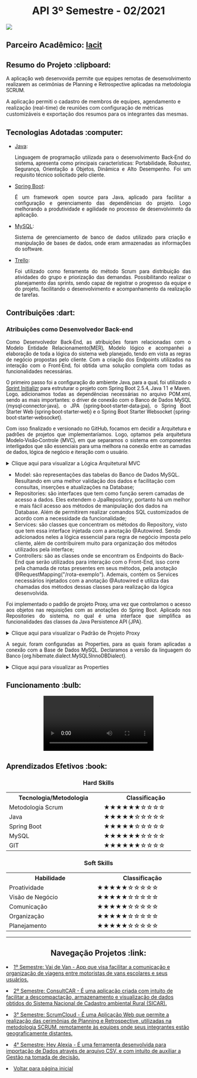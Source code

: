 <html>
<body>
    
  <h1 align="center"> API 3º Semestre - 02/2021</h1>
    <a href="https://github.com/equipe-tetris/scrum-cloud-frontend"><img src="https://img.shields.io/badge/GitHub-Repositório Projeto-181717?style=for-the-badge&logo=github"></a>

  <h2> Parceiro Acadêmico: <a href="https://www.iacit.com.br/">Iacit</a></h2>
  
  <h2 style="font-family:roboto;"> Resumo do Projeto :clipboard:</h2>
  
  <p align="justify" style="font-family:roboto;"> A aplicação web desenvovida permite que equipes remotas de desenvolvimento realizarem as cerimônias de Planning e Retrospective aplicadas na metodologia SCRUM.

  A aplicação permiti o cadastro de membros de equipes, agendamento e realização (real-time) de reuniões com configuração de métricas customizáveis e exportação dos resumos para os integrantes das mesmas.</p>
  
  <h2 style="font-family:roboto;"> Tecnologias Adotadas :computer:</h2>
   
  <ul>
  <li><a href="https://www.java.com/pt_BR/">Java</a>:
    <p align="justify" style="font-family:roboto;"> Linguagem de programação utilizada para o desenvolvimento Back-End do sistema, apresenta como principais características: Portabilidade, Robustez, Segurança, Orientação a Objetos, Dinâmica e Alto Desempenho. Foi um requisito técnico solicitado pelo cliente.</p></li>

  <li><a href="https://spring.io/">Spring Boot</a>:
    <p align="justify" style="font-family:roboto;"> É um framework open source para Java, aplicado para facilitar a configuração e gerenciamento das dependências do projeto. Logo melhorando a produtividade e agilidade no processo de desenvolvimnto da aplicação.</p></li>
  

  <li><a href="https://www.mysql.com/">MySQL</a>:
    <p align="justify" style="font-family:roboto;"> Sistema de gerenciamento de banco de dados utilizado para criação e manipulação de bases de dados, onde eram armazenadas as informações do software.</p></li>

  <li><a href="https://trello.com">Trello</a>:
    <p align="justify" style="font-family:roboto;"> Foi utilizado como ferramenta do método Scrum para distribuição das atividades do grupo e priorização das demandas. Possibilitando realizar o planejamento das sprints, sendo capaz de registrar o progresso da equipe e do projeto, facilitando o desenvolvimento e acompanhamento da realização de tarefas. </p></li>

  </ul>
  
  <h2 style="font-family:roboto;"> Contribuições :dart:</h2>
  
  <h3> Atribuições como Desenvolvedor Back-end</h3>
  <p align="justify" style="font-family:roboto;"> Como Desenvolvedor Back-End, as atribuições foram relacionadas com o Modelo Entidade Relacionamento(MER), Modelo lógico e acompanhei a elaboração de toda a lógica do sistema web planejado, tendo em vista as regras de negócio propostas pelo cliente. Com a criação dos Endpoints utilizados na interação com o Front-End, foi obtida uma solução completa com todas as funcionalidades necessárias.</p>
  
  <p align="justify" style="font-family:roboto;"> O primeiro passo foi a configuração do ambiente Java, para a qual, foi utilizado o <a href="https://start.spring.io/">Sprint Initializr</a> para estruturar o projeto com Spring Boot 2.5.4, Java 11 e Maven. Logo, adicionamos todas as dependências necessárias no arquivo POM.xml, sendo as mais importantes: o driver de conexão com o Banco de Dados MySQL (mysql-connector-java), o JPA (spring-boot-starter-data-jpa), o Spring Boot Starter Web (spring-boot-starter-web) e o Spring Boot Starter Websocket (spring-boot-starter-websocket).</p>
  
  <p align="justify" style="font-family:roboto;"> Com isso finalizado e versionado no GitHub, focamos em decidir a Arquitetura e padrões de projetos que implementaríamos. Logo, optamos pela arquitetura Modelo-Visão-Controle (MVC), em que separamos o sistema em componentes interligados que são essenciais para uma melhora na conexão entre as camadas de dados, lógica de negócio e iteração com o usuário.</p>
  <details>
  <summary>Clique aqui para visualizar a Lógica Arquitetural MVC</summary>
  <br>
   <img style="border-radius: 50%;" src="https://github.com/Valdineynascimento/bertoti/tree/main/Metodologia/Imagens/DiagramaArq.png" width="500px;" alt=""/>
  </details>
  
  <ul>
  <li> Model: são representações das tabelas do Banco de Dados MySQL. Resultando em uma melhor validação dos dados e facilitação com consultas, inserções e atualizações na Database;
  </li>
    
  <li> Repositories: são interfaces que tem como função serem camadas de acesso a dados. Eles extendem o JpaRepository, portanto há um melhor e mais fácil acesso aos métodos de manipulação dos dados na Database. Além de permitirem realizar comandos SQL customizados de acordo com a necessidade da funcionalidade;
  </li>
    
  <li> Services: são classes que concentram os métodos do Repository, visto que tem essa interface injetada com a anotação @Autowired. Sendo adicionados neles a lógica essencial para regra de negócio imposta pelo cliente, além de contribuirem muito para organização dos métodos utilizados pela interface;
  </li>
    
  <li> Controllers: são as classes onde se encontram os Endpoints do Back-End que serão utilizados para interação com o Front-End, isso corre pela chamada de rotas presentes em seus métodos, pela anotação @RequestMapping("/rota-exemplo"). Ademais, contém os Services necessários injetados com a anotação @Autowired e utiliza das chamadas dos métodos dessas classes para realização da lógica desenvolvida.
  </li>
  </ul>
  
  <p align="justify" style="font-family:roboto;"> Foi implementado o padrão de projeto Proxy, uma vez que controlamos o acesso aos objetos nas requisições com as anotações do Spring Boot. Aplicado nos Repositories do sistema, no qual é uma interface que simplifica as funcionalidades das classes da Java Persistence API (JPA).</p>
  <details>
  <summary>Clique aqui para visualizar o Padrão de Projeto Proxy</summary>
  <br>
   <img style="border-radius: 50%;" src="https://github.com/Valdineynascimento/bertoti/tree/main/Metodologia/Imagens/PadraoProxy.png" width="800px;" alt=""/>
  </details>
  
  <p align="justify" style="font-family:roboto;"> A seguir, foram configuradas as Properties, para as quais foram aplicadas a conexão com a Base de Dados MySQL. Declaramos a versão da linguagem do Banco (org.hibernate.dialect.MySQL5InnoDBDialect).</p>
  <details>
  <summary>Clique aqui para visualizar as Properties</summary>
  <br>
   <img style="border-radius: 50%;" src="https://github.com/Valdineynascimento/bertoti/tree/main/Metodologia/Imagens/PropertiesAPI3.png" width="800px;" alt=""/>
  </details>
  
   
  
  <h2 style="font-family:roboto;"> Funcionamento :bulb:</h2>

   <div align="center">
     <video src="https://www.youtube.com/watch?v=kBIUHRlL-Q8&t=3s" controls="controls" style="max-rate: 730px;">
     </video>    
   </div>

  <h2 style="font-family:roboto;"> Aprendizados Efetivos :book:</h2>   
  <h3 align="center"> Hard Skills </h3>
  <table align="center">
    <tr>
      <th width="300px">Tecnologia/Metodologia</th>
      <th width="300px">Classificação</th>
    </tr>
    <tr>
      <td>Metodologia Scrum</td>
      <td>★★★★★★☆☆☆☆</td>
    </tr>
    <tr>
      <td>Java</td>
      <td>★★★★★☆☆☆☆☆</td>
    </tr>
    <tr>
      <td>Spring Boot</td>
      <td>★★★★★☆☆☆☆☆</td>
    </tr>
    <tr>
      <td>MySQL</td>
      <td>★★★★★★☆☆☆☆</td>
    </tr>
     <tr>
      <td>GIT</td>
      <td>★★★★★★☆☆☆☆</td>
    </tr>
  </table>
  
  <h3 align="center">Soft Skills</h3>
  <table align="center">
    <tr>
      <th width="300px">Habilidade</th>
      <th width="300px">Classificação</th>
    </tr>
    <tr>
      <td>Proatividade</td>
      <td>★★★★★☆☆☆☆☆</td>
    </tr>
    <tr>
      <td>Visão de Negócio</td>
      <td>★★★★★☆☆☆☆☆</td>
    </tr>
    <tr>
      <td>Comunicação</td>
      <td>★★★★★☆☆☆☆☆</td>
    </tr>
    <tr>
      <td>Organização</td>
      <td>★★★★★☆☆☆☆☆</td>
    </tr>
    <tr>
      <td>Planejamento</td>
      <td>★★★★★☆☆☆☆☆</td>
    </tr>
  </table>
    
---

 <h2 align="center"> Navegação Projetos :link:</h2>
 
   <p align="justify" style="font-family:roboto;"><li><a href="https://github.com/Valdineynascimento/bertoti/blob/main/Metodologia/API_1.md"> 1º Semestre: Vai de Van - App que visa facilitar a comunicação e organização de viagens entre motoristas de vans escolares e seus usuários.</a></li></p>
   <p align="justify" style="font-family:roboto;"><li><a href="https://github.com/Valdineynascimento/bertoti/blob/main/Metodologia/API_2.md"> 2º Semestre: ConsultCAR - É uma aplicação criada com intuito de facilitar a descompactação, armazenamento e visualização de dados obtidos do Sistema Nacional de Cadastro ambiental Rural (SICAR).</a></li></p>
   <p align="justify" style="font-family:roboto;"><li><a href="https://github.com/Valdineynascimento/bertoti/blob/main/Metodologia/API_3.md"> 3° Semestre: ScrumCloud - É uma Aplicação Web que permite a realização das cerimônias de Planning e Retrospective, utilizadas na metodologia SCRUM, remotamente às equipes onde seus integrantes estão geograficamente distantes.</a></li></p>
   <p align="justify" style="font-family:roboto;"><li><a href="https://github.com/Valdineynascimento/bertoti/blob/main/Metodologia/API_4.md"> 4° Semestre: Hey Alexia - É uma ferramenta desenvolvida para importação de Dados através de arquivo CSV, e com intuito de auxiliar a Gestão na tomada de decisão.</a></li></p>
   <p align="justify" style="font-family:roboto;"><li><a href="https://github.com/Valdineynascimento/bertoti/blob/main/Metodologia/README.md"> Voltar para página inicial</a></li></p>

</body>
</html>
